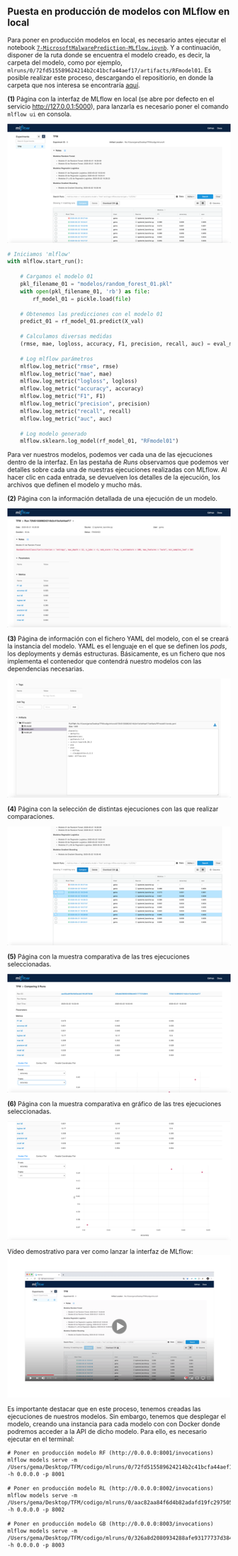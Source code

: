 ## Puesta en producción de modelos con MLflow en local

Para poner en producción modelos en local, es necesario antes ejecutar el notebook [`7-MicrosoftMalwarePrediction-MLflow.ipynb`](https://github.com/Gecofer/TFM_1920/blob/master/notebooks/7-MicrosoftMalwarePrediction-MLflow.ipynb). Y a continuación, disponer de la ruta donde se encuentra el modelo creado, es decir, la carpeta del modelo, como por ejemplo, `mlruns/0/72fd515589624214b2c41bcfa44aef17/artifacts/RFmodel01`. Es posible realizar este proceso, descargando el repositiorio, en donde la carpeta que nos interesa se encontraría [aquí](https://github.com/Gecofer/TFM_1920/tree/master/mlruns/0/326a8d2080934288afe93177737d3844/artifacts/GBmodel).

**(1)** Página con la interfaz de MLflow en local (se abre por defecto en el servicio http://127.0.0.1:5000), para lanzarla es necesario poner el comando `mlflow ui` en consola.

<p align="center">
  <img src="../docs/imagenes/mlflow/1.png">
</p>

~~~python
# Iniciamos 'mlflow'
with mlflow.start_run():
    
    # Cargamos el modelo 01
    pkl_filename_01 = "modelos/random_forest_01.pkl"
    with open(pkl_filename_01, 'rb') as file:
        rf_model_01 = pickle.load(file)
        
    # Obtenemos las predicciones con el modelo 01  
    predict_01 = rf_model_01.predict(X_val)
    
    # Calculamos diversas medidas
    (rmse, mae, logloss, accuracy, F1, precision, recall, auc) = eval_metricas(y_val, predict_01)

    # Log mlflow parámetros
    mlflow.log_metric("rmse", rmse)
    mlflow.log_metric("mae", mae)
    mlflow.log_metric("logloss", logloss)
    mlflow.log_metric("accuracy", accuracy)
    mlflow.log_metric("F1", F1)
    mlflow.log_metric("precision", precision)
    mlflow.log_metric("recall", recall)
    mlflow.log_metric("auc", auc)

    # Log modelo generado
    mlflow.sklearn.log_model(rf_model_01, "RFmodel01")
~~~

Para ver nuestros modelos, podemos ver cada una de las ejecuciones dentro de la interfaz. En las pestaña de _Runs_ observamos que podemos ver detalles sobre cada una de nuestras ejecuciones realizadas con MLflow. Al hacer clic en cada entrada, se devuelven los detalles de la ejecución, los archivos que definen el modelo y mucho más. 

**(2)** Página con la información detallada de una ejecución de un modelo.

<p align="center">
  <img src="../docs/imagenes/mlflow/2.png">
</p>

**(3)** Página de información con el fichero YAML del modelo, con el se creará la instancia del modelo. YAML es el lenguaje en el que se definen los _pods_, los deployments y demás estructuras. Básicamente, es un fichero que nos implementa el contenedor que contendrá nuestro modelos con las dependencias necesarias.

<p align="center">
  <img src="../docs/imagenes/mlflow/3.png">
</p>

**(4)** Página con la selección de distintas ejecuciones con las que realizar comparaciones.

<p align="center">
  <img src="../docs/imagenes/mlflow/4.png">
</p>

**(5)** Página con la muestra comparativa de las tres ejecuciones seleccionadas.

<p align="center">
  <img src="../docs/imagenes/mlflow/5.png">
</p>

**(6)** Página con la muestra comparativa en gráfico de las tres ejecuciones seleccionadas.

<p align="center">
  <img src="../docs/imagenes/mlflow/6.png">
</p>

Vídeo demostrativo para ver como lanzar la interfaz de MLflow: 
[![videoMLflow](https://github.com/Gecofer/TFM_1920/blob/master/docs/imagenes/videoMLflow.png)](https://youtu.be/D9DVMN4F98c)

Es importante destacar que en este proceso, tenemos creadas las ejecuciones de nuestros modelos. Sin embargo, tenemos que desplegar el modelo, creando una instancia para cada modelo con con Docker donde podremos acceder a la API de dicho modelo. Para ello, es necesario ejecutar en el terminal:

~~~
# Poner en producción modelo RF (http://0.0.0.0:8001/invocations)
mlflow models serve -m /Users/gema/Desktop/TFM/codigo/mlruns/0/72fd515589624214b2c41bcfa44aef17/artifacts/RFmodel01 -h 0.0.0.0 -p 8001

# Poner en producción modelo RL (http://0.0.0.0:8002/invocations)
mlflow models serve -m /Users/gema/Desktop/TFM/codigo/mlruns/0/aac82aa84f6d4b82adafd19fc2975050/artifacts/RLmodel01 -h 0.0.0.0 -p 8002

# Poner en producción modelo GB (http://0.0.0.0:8003/invocations)
mlflow models serve -m /Users/gema/Desktop/TFM/codigo/mlruns/0/326a8d2080934288afe93177737d3844/artifacts/GBmodel -h 0.0.0.0 -p 8003
~~~




